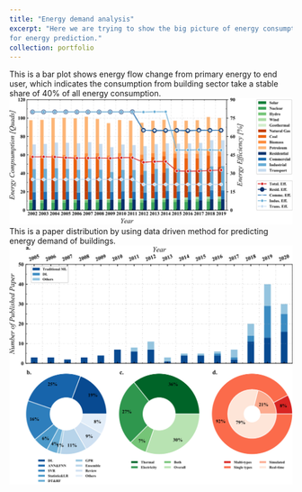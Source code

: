```yaml
---
title: "Energy demand analysis"
excerpt: "Here we are trying to show the big picture of energy consumption, and the researh work by of data driven method 
for energy prediction."
collection: portfolio
---
```


This is a bar plot shows energy flow change from primary energy to end user, which indicates the consumption from 
building sector take a stable share of 40% of all energy consumption.<br/><img src='/images/energy_flow18.svg'> <br/>
This is a paper distribution by using data driven method for predicting energy demand of buildings. <br/>
<img src='/images/paper_distribution _ML.svg'>